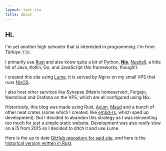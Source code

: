 ```yaml
---
layout: text.vto
title: About
---
```


## Hi.

I'm yet another high schooler that is interested in programming. I'm from
Türkiye 🇹🇷.

I primarily use [Rust](https://rust-lang.org) and also know quite a bit of
Python, [**Nix**](https://nixos.org/), [Nushell](https://nushell.sh/), a little
bit of Java, Kotlin, Go, and JavaScript (No frameworks, though!).

I created this site using [Lume](https://lume.land/). It is served by Nginx on
my small VPS that runs [NixOS](https://nixos.org/).

I also host other services like Synapse (Matrix homeserver), Forgejo, Nextcloud
and Grafana on the VPS, which are all configured using Nix.

Historically, this blog was made using Rust, [Axum](https://lib.rs/crates/axum),
[Maud](https://maud.lambda.xyz/) and a bunch of other neat crates (some which I
created, like [embd-rs](https://github.com/RGBCube/embd-rs), which sped up
development). But I decided to abandon this strategy as I was reinventing too
much for just a simple static website. Development was also _really_ slow on a
i5 from 2015 so I decided to ditch it and use Lume.

Here is the up to date
[GitHub repository for said site](https://github.com/RGBCube/Site), and here is
the
[historical version written in Rust](https://github.com/RGBCube/Site/tree/rust-legacy).
